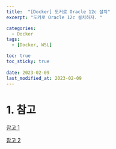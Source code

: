 ```yaml
---
title:  "[Docker] 도커로 Oracle 12c 설치"
excerpt: "도커로 Oracle 12c 설치하자. "

categories:
  - Docker
tags:
  - [Docker, WSL]

toc: true
toc_sticky: true
 
date: 2023-02-09
last_modified_at: 2023-02-09
---
```

# 1. 참고
[참고 1](https://pakss328.medium.com/docker-oracle-%EA%B8%B0%EB%B3%B8-%EC%85%8B%ED%8C%85-a09bf869cb59)

[참고 2](https://kindloveit.tistory.com/13)